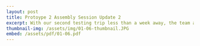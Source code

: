 ```yaml
---
layout: post
title: Protoype 2 Assembly Session Update 2
excerpt: With our second testing trip less than a week away, the team accelerated our building process. We got the second prototype (which includes motor and piston integration as well as the full size rollers) done before Daniel and Joyce head to Hawaii!
thumbnail-img: /assets/img/01-06-thumbnail.JPG
embed: /assets/pdf/01-06.pdf
---
```

